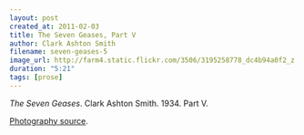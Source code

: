 ```yaml
---
layout: post
created_at: 2011-02-03
title: The Seven Geases, Part V
author: Clark Ashton Smith
filename: seven-geases-5
image_url: http://farm4.static.flickr.com/3506/3195258778_dc4b94a0f2_z.jpg
duration: "5:21"
tags: [prose]
---
```


_The Seven Geases_.  Clark Ashton Smith.  1934.  Part V.

[Photography source](http://www.flickr.com/photos/simon_cousins/3195258778/).
